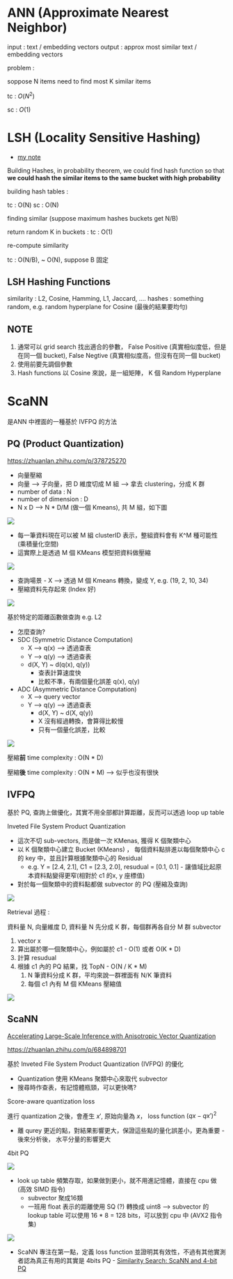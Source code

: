 # ANN (Approximate Nearest Neighbor)

input : text / embedding vectors
output : approx most similar text / embedding vectors

problem : 

soppose N items need to find most K similar items

tc : $O(N^2)$

sc : $O(1)$

# LSH (Locality Sensitive Hashing)

* [my note](https://github.com/YLTsai0609/cs246_mining_massive_datasets/blob/main/implementation/lsh/jaccard_and_cosine.ipynb)


Building Hashes, in probability theorem, we could find hash function so that **we could hash the similar items to the same bucket with high probability**

building hash tables : 

tc : O(N)
sc : O(N)

finding similar (suppose maximum hashes buckets get N/B)

return random K in buckets : 
tc : O(1)

re-compute similarity 

tc : O(N/B), ~ O(N), suppose B 固定

## LSH Hashing Functions

similarity : L2, Cosine, Hamming, L1,  Jaccard, ....
hashes : something random, e.g. random hyperplane for Cosine (最後的結果要均勻)

## NOTE

1. 通常可以 grid search 找出適合的參數， False Positive (真實相似度低，但是在同一個 bucket), False Negtive (真實相似度高，但沒有在同一個 bucket)
2. 使用前要先調個參數
3. Hash functions 以 Cosine 來說，是一組矩陣， K 個 Random Hyperplane


# ScaNN

是ANN 中裡面的一種基於 IVFPQ 的方法

## PQ (Product Quantization)

https://zhuanlan.zhihu.com/p/378725270


* 向量壓縮
* 向量 --> 子向量，把 D 維度切成 M 組 --> 拿去 clustering，分成 K 群
* number of data : N
* number of dimension : D
* N x D --> N * D/M (做一個 Kmeans), 共 M 組，如下圖

<img src='./assets/ann_1.png'></img>

* 每一筆資料現在可以被 M 組 clusterID 表示，整組資料會有 K^M 種可能性 (乘積量化空間)
* 這實際上是透過 M 個 KMeans 模型把資料做壓縮

<img src='./assets/ann_2.png'></img>


* 查詢場景 - X --> 透過 M 個 Kmeans 轉換，變成 Y, e.g. (19, 2, 10, 34)
* 壓縮資料先存起來 (Index 好)

<img src='./assets/ann_3.png'></img>

基於特定的距離函數做查詢 e.g. L2

* 怎麼查詢?
* SDC (Symmetric Distance Computation)
  * X --> q(x) --> 透過查表
  * Y --> q(y) --> 透過查表
  * d(X, Y) ~ d(q(x), q(y))
    * 查表計算速度快
    * 比較不準，有兩個量化誤差 q(x), q(y)
* ADC (Asymmetric Distance Computation)
  * X --> query vector
  * Y --> q(y) --> 透過查表
    * d(X, Y) ~ d(X, q(y))
    * X 沒有經過轉換，會算得比較慢
    * 只有一個量化誤差，比較

<img src='./assets/ann_8.png'></img>

壓縮**前** time complexity : O(N * D)

壓縮**後** time complexity : O(N * M) --> 似乎也沒有很快

## IVFPQ

基於 PQ, 查詢上做優化，其實不用全部都計算距離，反而可以透過 loop up table

Inveted File System Product Quantization

* 這次不切 sub-vectors, 而是做一次 KMenas, 獲得 K 個聚類中心
* 以 K 個聚類中心建立 Bucket (KMeans) ， 每個資料點排進以每個聚類中心 c 的 key 中，並且計算根據聚類中心的 Residual
  * e.g. Y = [2.4, 2.1], C1 = [2.3, 2.0], resudual = [0.1, 0.1] - 讓值域比起原本資料點變得更窄(相對於 c1 的x, y 座標值)
* 對於每一個聚類中的資料點都做 subvector 的 PQ (壓縮及查詢)

<img src='./assets/ann_4.png'></img>

Retrieval 過程 : 

資料量 N, 向量維度 D, 資料量 N 先分成 K 群，每個群再各自分 M 群 subvector

1. vector x
2. 算出屬於哪一個聚類中心，例如屬於 c1 - O(1) 或者 O(K * D)
3. 計算 resudual
4. 根據 c1 內的 PQ 結果，找 TopN  - O(N / K * M)
   1. N 筆資料分成 K 群，平均來說一群裡面有 N/K 筆資料
   2. 每個 c1 內有 M 個 KMeans 壓縮值

<img src='./assets/ann_5.png'></img>

## ScaNN

[Accelerating Large-Scale Inference with Anisotropic Vector
Quantization](https://arxiv.org/pdf/1908.10396.pdf)

https://zhuanlan.zhihu.com/p/684898701

基於 Inveted File System Product Quantization (IVFPQ) 的優化

* Quantization 使用 KMeans 聚類中心來取代 subvector
* 搜尋時作查表，有記憶體瓶頸，可以更快嗎?

Score-aware quantization loss

進行 quantization 之後，會產生 $x'$, 原始向量為 $x$， loss function $(qx - qx')^2$

* 離 qurey 更近的點，對結果影響更大，保證這些點的量化誤差小，更為重要 - 後來分析後， 水平分量的影響更大

4bit PQ

<img src='./assets/ann_6.png'></img>

* look up table 頻繁存取，如果做到更小，就不用進記憶體，直接在 cpu 做 (高效 SIMD 指令)
  * subvector 聚成16類
  * 一班用 float 表示的距離使用 SQ (?) 轉換成 uint8 --> subvector 的 lookup table 可以使用 16 * 8 = 128 bits，可以放到 cpu 中 (AVX2 指令集)

<img src='./assets/ann_7.png'></img>

* ScaNN 專注在第一點，定義 loss function 並證明其有效性，不過有其他實測者認為真正有用的其實是 4bits PQ - [Similarity Search: ScaNN and 4-bit PQ](https://medium.com/@kumon/similarity-search-scann-and-4-bit-pq-ab98766b32bd)